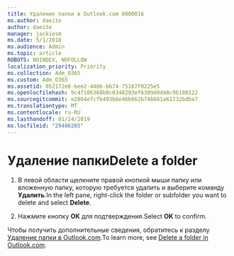 ```yaml
---
title: Удаление папки в Outlook.com 8000016
ms.author: daeite
author: daeite
manager: jackiesm
ms.date: 5/1/2018
ms.audience: Admin
ms.topic: article
ROBOTS: NOINDEX, NOFOLLOW
localization_priority: Priority
ms.collection: Adm_O365
ms.custom: Adm_O365
ms.assetid: 052172e6-bee2-4466-b674-75187f0225e5
ms.openlocfilehash: 9c4f106360b8c0348293ef6309d0d48c9b188122
ms.sourcegitcommit: e2864efcfb493b6e46b662b746661a61232bdba7
ms.translationtype: MT
ms.contentlocale: ru-RU
ms.lasthandoff: 01/24/2019
ms.locfileid: "29486205"
---
```

# <a name="delete-a-folder"></a><span data-ttu-id="7dea3-102">Удаление папки</span><span class="sxs-lookup"><span data-stu-id="7dea3-102">Delete a folder</span></span>

1. <span data-ttu-id="7dea3-103">В левой области щелкните правой кнопкой мыши папку или вложенную папку, которую требуется удалить и выберите команду **Удалить**.</span><span class="sxs-lookup"><span data-stu-id="7dea3-103">In the left pane, right-click the folder or subfolder you want to delete and select **Delete**.</span></span> 
    
2. <span data-ttu-id="7dea3-104">Нажмите кнопку **ОК** для подтверждения.</span><span class="sxs-lookup"><span data-stu-id="7dea3-104">Select **OK** to confirm.</span></span> 
    
<span data-ttu-id="7dea3-105">Чтобы получить дополнительные сведения, обратитесь к разделу [Удаление папки в Outlook.com](https://go.microsoft.com/fwlink/p/?linkid=873134).</span><span class="sxs-lookup"><span data-stu-id="7dea3-105">To learn more, see [Delete a folder in Outlook.com](https://go.microsoft.com/fwlink/p/?linkid=873134).</span></span>
  

